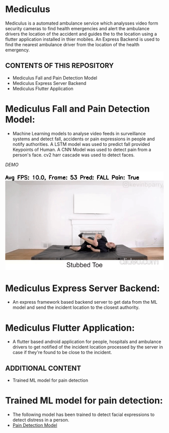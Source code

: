 # Mediculus
Mediculus is a automated ambulance service which analysses video form security cameras to find health emergencies and alert the ambulance drivers the location of the accident and guides the to the location using a flutter application installed in thier mobiles. An Express Backend is used to find the nearest ambulance driver from the location of the health emergency. 

CONTENTS OF THIS REPOSITORY
---------------------

- Mediculus Fall and Pain Detection Model
- Mediculus Express Server Backend
- Mediculus Flutter Application

# Mediculus Fall and Pain Detection Model:

* Machine Learning models to analyse video feeds in surveillance systems and detect fall, accidents or pain expressions in people and notify authorities. A LSTM model was used to predict fall provided Keypoints of Human. A CNN Model was used to detect pain from a person's face. cv2 harr cascade was used to detect faces.

<i> DEMO </i>

![Not Available](demo.gif)

# Mediculus Express Server Backend:

* An express framework based backend server to get data from the ML model and send the incident location to the closest authority.

# Mediculus Flutter Application:

* A flutter based android application for people, hospitals and ambulance drivers to get notified of the incident location processed by the server in case if they're found to be close to the incident.


ADDITIONAL CONTENT
------------------

* Trained ML model for pain detection

# Trained ML model for pain detection:

* The following model has been trained to detect facial expressions to detect distress in a person.
* [Pain Detection Model](https://amritavishwavidyapeetham-my.sharepoint.com/:u:/g/personal/cb_en_u4cse19302_cb_students_amrita_edu/EQ6fdiQduZ9AncJTRkrFK_kBbyeUNvZg_hXBfJZ8o-LFcQ?e=ZFnEVD)

